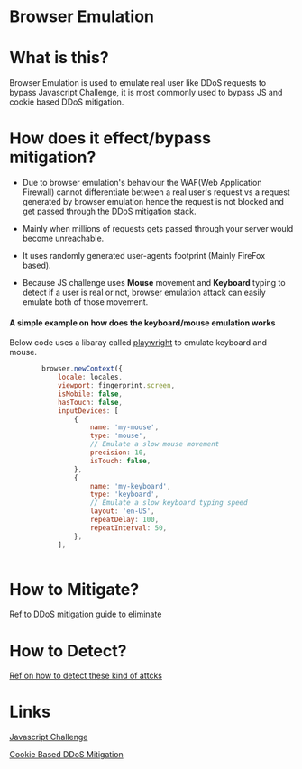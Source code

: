 # Browser Emulation

# What is this?

Browser Emulation is used to emulate real user like  DDoS requests to bypass Javascript Challenge, it is most commonly used to bypass JS and cookie based DDoS mitigation.

# How does it effect/bypass mitigation?

* Due to browser emulation's behaviour the WAF(Web Application Firewall) cannot differentiate between a real user's request vs a request generated by browser emulation hence the request is not blocked and get passed through the DDoS mitigation stack.

* Mainly when millions of requests gets passed through your server would become unreachable.

*  It uses randomly generated user-agents footprint (Mainly FireFox based).

* Because JS challenge uses **Mouse** movement and **Keyboard** typing to detect if a user is real or not, browser emulation attack can easily emulate both of those movement.


#### A simple example on how does the keyboard/mouse emulation works

Below code uses a libaray called [playwright](https://playwright.dev/docs/api/class-browser) to emulate keyboard and mouse.

```javascript
        browser.newContext({
            locale: locales,
            viewport: fingerprint.screen,
            isMobile: false,
            hasTouch: false,
            inputDevices: [
                {
                    name: 'my-mouse',
                    type: 'mouse',
                    // Emulate a slow mouse movement
                    precision: 10,
                    isTouch: false,
                },
                {
                    name: 'my-keyboard',
                    type: 'keyboard',
                    // Emulate a slow keyboard typing speed
                    layout: 'en-US',
                    repeatDelay: 100,
                    repeatInterval: 50,
                },
            ],
          
```



# How to Mitigate?

[Ref to DDoS mitigation guide to eliminate](mitigate/browser-emulation-mitigate.md)

# How to Detect?

[Ref on how to detect these kind of attcks](detection/browser-emulation-detect.md)

# Links
[Javascript Challenge](https://nginx-extras.getpagespeed.com/modules/js-challenge/)

[Cookie Based DDoS Mitigation](https://nginx-extras.getpagespeed.com/modules/testcookie/)
